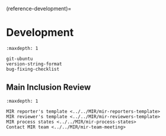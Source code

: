 (reference-development)=
# Development

```{toctree}
:maxdepth: 1

git-ubuntu
version-string-format
bug-fixing-checklist
```


## Main Inclusion Review

```{toctree}
:maxdepth: 1

MIR reporter's template <../../MIR/mir-reporters-template>
MIR reviewer's template <../../MIR/mir-reviewers-template>
MIR process states <../../MIR/mir-process-states>
Contact MIR team <../../MIR/mir-team-meeting>
```

